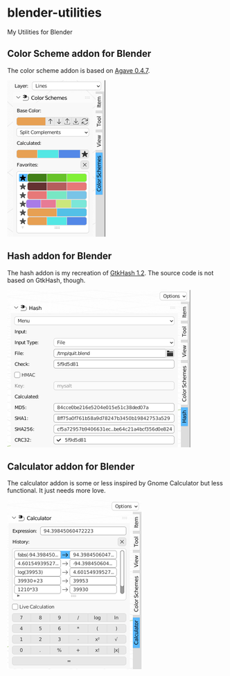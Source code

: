 # blender-utilities
My Utilities for Blender

## Color Scheme addon for Blender
The color scheme addon is based on [Agave 0.4.7](https://web.archive.org/web/20170327063642/http://home.gna.org/colorscheme/).

![Screenshot of Color Scheme addon](screenshot_color_scheme.png)

## Hash addon for Blender
The hash addon is my recreation of [GtkHash 1.2](https://github.com/tristanheaven/gtkhash). The source code is not based on GtkHash, though.

![Screenshot of Hash addon](screenshot_hash.png)

## Calculator addon for Blender
The calculator addon is some or less inspired by Gnome  Calculator but less functional. It just needs more love.

![Screenshot of Calculator addon](screenshot_calculator.png)
